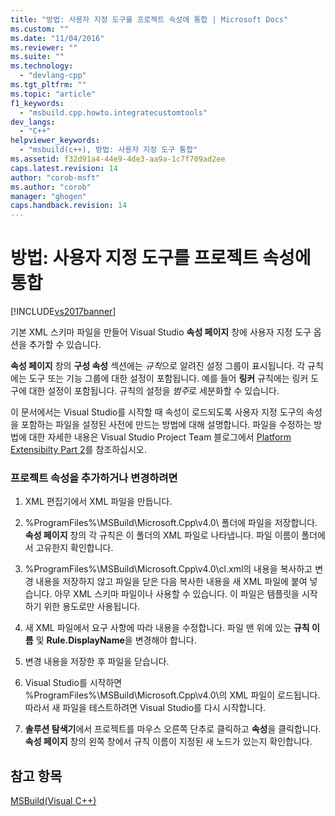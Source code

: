 ```yaml
---
title: "방법: 사용자 지정 도구를 프로젝트 속성에 통합 | Microsoft Docs"
ms.custom: ""
ms.date: "11/04/2016"
ms.reviewer: ""
ms.suite: ""
ms.technology: 
  - "devlang-cpp"
ms.tgt_pltfrm: ""
ms.topic: "article"
f1_keywords: 
  - "msbuild.cpp.howto.integratecustomtools"
dev_langs: 
  - "C++"
helpviewer_keywords: 
  - "msbuild(c++), 방법: 사용자 지정 도구 통합"
ms.assetid: f32d91a4-44e9-4de3-aa9a-1c7f709ad2ee
caps.latest.revision: 14
author: "corob-msft"
ms.author: "corob"
manager: "ghogen"
caps.handback.revision: 14
---
```

# 방법: 사용자 지정 도구를 프로젝트 속성에 통합
[!INCLUDE[vs2017banner](../assembler/inline/includes/vs2017banner.md)]

기본 XML 스키마 파일을 만들어 Visual Studio **속성 페이지** 창에 사용자 지정 도구 옵션을 추가할 수 있습니다.  
  
 **속성 페이지** 창의 **구성 속성** 섹션에는 *규칙*으로 알려진 설정 그룹이 표시됩니다.  각 규칙에는 도구 또는 기능 그룹에 대한 설정이 포함됩니다.  예를 들어 **링커** 규칙에는 링커 도구에 대한 설정이 포함됩니다.  규칙의 설정을 *범주*로 세분화할 수 있습니다.  
  
 이 문서에서는 Visual Studio를 시작할 때 속성이 로드되도록 사용자 지정 도구의 속성을 포함하는 파일을 설정된 사전에 만드는 방법에 대해 설명합니다.  파일을 수정하는 방법에 대한 자세한 내용은 Visual Studio Project Team 블로그에서 [Platform Extensibilty Part 2](http://go.microsoft.com/fwlink/?LinkID=191489)를 참조하십시오.  
  
### 프로젝트 속성을 추가하거나 변경하려면  
  
1.  XML 편집기에서 XML 파일을 만듭니다.  
  
2.  %ProgramFiles%\\MSBuild\\Microsoft.Cpp\\v4.0\\ 폴더에 파일을 저장합니다.  **속성 페이지** 창의 각 규칙은 이 폴더의 XML 파일로 나타냅니다.  파일 이름이 폴더에서 고유한지 확인합니다.  
  
3.  %ProgramFiles%\\MSBuild\\Microsoft.Cpp\\v4.0\\cl.xml의 내용을 복사하고 변경 내용을 저장하지 않고 파일을 닫은 다음 복사한 내용을 새 XML 파일에 붙여 넣습니다.  아무 XML 스키마 파일이나 사용할 수 있습니다. 이 파일은 템플릿을 시작하기 위한 용도로만 사용됩니다.  
  
4.  새 XML 파일에서 요구 사항에 따라 내용을 수정합니다.  파일 맨 위에 있는 **규칙 이름** 및 **Rule.DisplayName**을 변경해야 합니다.  
  
5.  변경 내용을 저장한 후 파일을 닫습니다.  
  
6.  Visual Studio를 시작하면 %ProgramFiles%\\MSBuild\\Microsoft.Cpp\\v4.0\\의 XML 파일이 로드됩니다.  따라서 새 파일을 테스트하려면 Visual Studio를 다시 시작합니다.  
  
7.  **솔루션 탐색기**에서 프로젝트를 마우스 오른쪽 단추로 클릭하고 **속성**을 클릭합니다.  **속성 페이지** 창의 왼쪽 창에서 규칙 이름이 지정된 새 노드가 있는지 확인합니다.  
  
## 참고 항목  
 [MSBuild\(Visual C\+\+\)](../build/msbuild-visual-cpp.md)